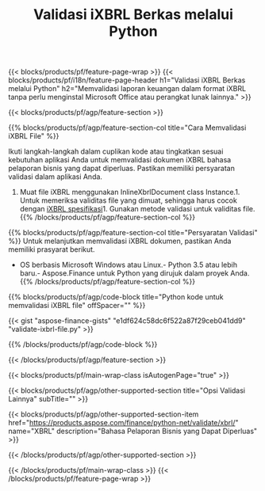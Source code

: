 ﻿---
title: Validasi iXBRL Berkas melalui Python
description: Contoh kode untuk iXBRL validasi file. Gunakan kode contoh API untuk memvalidasi berkas iXBRL kumpulan dalam aplikasi berbasis Python. 
url: /id/python-net/validate/ixbrl/
family: finance
platformtag: python
feature: validate
informat: iXBRL
outformat: 
otherformats: 
---
{{< blocks/products/pf/feature-page-wrap >}}
{{< blocks/products/pf/i18n/feature-page-header h1="Validasi iXBRL Berkas melalui Python" h2="Memvalidasi laporan keuangan dalam format iXBRL tanpa perlu menginstal Microsoft Office atau perangkat lunak lainnya." >}}

{{< blocks/products/pf/agp/feature-section >}}

{{% blocks/products/pf/agp/feature-section-col title="Cara Memvalidasi iXBRL File" %}}

Ikuti langkah-langkah dalam cuplikan kode atau tingkatkan sesuai kebutuhan aplikasi Anda untuk memvalidasi dokumen iXBRL bahasa pelaporan bisnis yang dapat diperluas. Pastikan memiliki persyaratan validasi dalam aplikasi Anda.

1. Muat file iXBRL menggunakan InlineXbrlDocument class Instance.1. Untuk memeriksa validitas file yang dimuat, sehingga harus cocok dengan [iXBRL spesifikasi](http://www.xbrl.org/specification/inlinexbrl-part1/rec-2013-11-18/inlinexbrl-part1-rec-2013-11-18.html)1. Gunakan metode validasi untuk validitas file.
{{% /blocks/products/pf/agp/feature-section-col %}}

{{% blocks/products/pf/agp/feature-section-col title="Persyaratan Validasi" %}}
Untuk melanjutkan memvalidasi iXBRL dokumen, pastikan Anda memiliki prasyarat berikut. 
- OS berbasis Microsoft Windows atau Linux.- Python 3.5 atau lebih baru.- Aspose.Finance untuk Python yang dirujuk dalam proyek Anda.{{% /blocks/products/pf/agp/feature-section-col %}}

{{% blocks/products/pf/agp/code-block title="Python kode untuk memvalidasi iXBRL file" offSpacer="" %}}

{{< gist "aspose-finance-gists" "e1df624c58dc6f522a87f29ceb041dd9" "validate-ixbrl-file.py" >}}

{{% /blocks/products/pf/agp/code-block %}}

{{< /blocks/products/pf/agp/feature-section >}}

{{< blocks/products/pf/main-wrap-class isAutogenPage="true" >}}

{{< blocks/products/pf/agp/other-supported-section title="Opsi Validasi Lainnya" subTitle="" >}}

{{< blocks/products/pf/agp/other-supported-section-item href="https://products.aspose.com/finance/python-net/validate/xbrl/" name="XBRL" description="Bahasa Pelaporan Bisnis yang Dapat Diperluas" >}}

{{< /blocks/products/pf/agp/other-supported-section >}}

{{< /blocks/products/pf/main-wrap-class >}}
{{< /blocks/products/pf/feature-page-wrap >}}